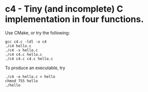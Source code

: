 # c4 - Tiny (and incomplete) C implementation in four functions.

Use CMake, or try the following:

    gcc c4.c -ldl -o c4
    ./c4 hello.c
    ./c4 -s hello.c
    ./c4 c4.c hello.c
    ./c4 c4.c c4.c hello.c

To produce an executable, try

    ./c4 -o hello.c > hello
    chmod 755 hello
    ./hello
